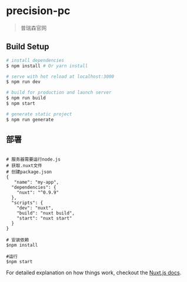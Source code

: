 # precision-pc

> 普瑞森官网

## Build Setup

``` bash
# install dependencies
$ npm install # Or yarn install

# serve with hot reload at localhost:3000
$ npm run dev

# build for production and launch server
$ npm run build
$ npm start

# generate static project
$ npm run generate
```

## 部署
```

# 服务器需要运行node.js
# 获取.nuxt文件
# 创建package.json
{
   "name": "my-app",
  "dependencies": {
    "nuxt": "^0.9.9"
  },
  "scripts": {
    "dev": "nuxt",
    "build": "nuxt build",
    "start": "nuxt start"
  }
}

# 安装依赖
$npm install

#运行
$npm start
```


For detailed explanation on how things work, checkout the [Nuxt.js docs](https://github.com/nuxt/nuxt.js).
